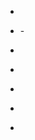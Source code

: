 - [](https://xss-game.appspot.com/)
- [](http://scottksmith.com/blog/2015/06/22/secure-node-apps-against-owasp-top-10-cross-site-scripting/) -[](https://helmetjs.github.io/docs/csp/)
- [](https://mathiasbynens.github.io/rel-noopener/)

- [](https://www.veracode.com/blog/secure-development/3-security-pitfalls-every-react-developer-should-know)

- [](https://cheatsheetseries.owasp.org/cheatsheets/Cross_Site_Scripting_Prevention_Cheat_Sheet.html)

- [](https://owasp.org/www-community/xss-filter-evasion-cheatsheet#Basic_XSS_Test_Without_Filter_Evasion)

- []()
